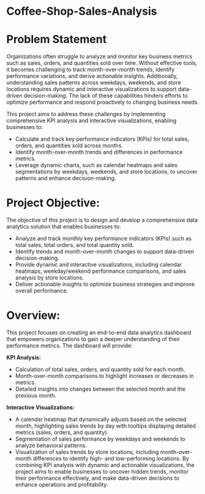# Coffee-Shop-Sales-Analysis

# **Problem Statement**

Organizations often struggle to analyze and monitor key business metrics such as sales, orders, and quantities sold over time. Without effective tools, it becomes challenging to track month-over-month trends, identify performance variations, and derive actionable insights. Additionally, understanding sales patterns across weekdays, weekends, and store locations requires dynamic and interactive visualizations to support data-driven decision-making. The lack of these capabilities hinders efforts to optimize performance and respond proactively to changing business needs.

This project aims to address these challenges by implementing comprehensive KPI analysis and interactive visualizations, enabling businesses to:
- Calculate and track key performance indicators (KPIs) for total sales, orders, and quantities sold across months.
- Identify month-over-month trends and differences in performance metrics.
- Leverage dynamic charts, such as calendar heatmaps and sales segmentations by weekdays, weekends, and store locations, to uncover patterns and enhance decision-making.

 # **Project Objective:**

The objective of this project is to design and develop a comprehensive data analytics solution that enables businesses to:
 - Analyze and track monthly key performance indicators (KPIs) such as total sales, total orders, and total quantity sold.
 - Identify trends and month-over-month changes to support data-driven decision-making.
 - Provide dynamic and interactive visualizations, including calendar heatmaps, weekday/weekend performance comparisons, and sales analysis by store locations.
 -  Deliver actionable insights to optimize business strategies and improve overall performance.

# **Overview:**

This project focuses on creating an end-to-end data analytics dashboard that empowers organizations to gain a deeper understanding of their performance metrics. The dashboard will provide:

**KPI Analysis:**
- Calculation of total sales, orders, and quantity sold for each month.
- Month-over-month comparisons to highlight increases or decreases in metrics.
- Detailed insights into changes between the selected month and the previous month.

**Interactive Visualizations:**
- A calendar heatmap that dynamically adjusts based on the selected month, highlighting sales trends by day with tooltips displaying detailed metrics (sales, orders, and quantity).
- Segmentation of sales performance by weekdays and weekends to analyze behavioral patterns.
- Visualization of sales trends by store locations, including month-over-month differences to identify high- and low-performing locations.
By combining KPI analysis with dynamic and actionable visualizations, the project aims to enable businesses to uncover hidden trends, monitor their performance effectively, and make data-driven decisions to enhance operations and profitability.
